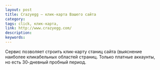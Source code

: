```yaml
---
layout: post
title: Crazyegg — клик-карта Вашего сайта
category: 
tags: click, клик-карта, 
link: http://www.crazyegg.com/
description: 
keywords: 
---
```


<p>Сервис позволяет строить клик-карту станиц сайта (выяснение наиболее кликабельных областей страниц. Только платные аккаунты, но есть 30-дневный пробный период.</p>
